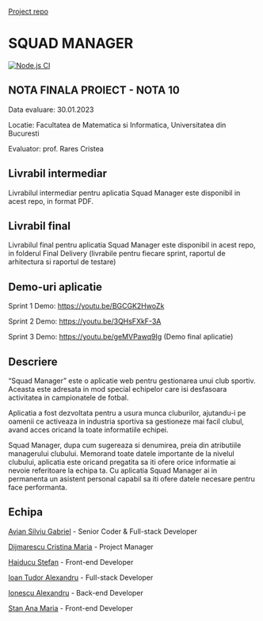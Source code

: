 [Project repo](https://github.com/inginerie-software-22-23/proiect-inginerie-software-csa-fc-341)


# SQUAD MANAGER

[![Node.js CI](https://github.com/inginerie-software-22-23/proiect-inginerie-software-csa-fc-341/actions/workflows/node.js.yml/badge.svg?branch=main)](https://github.com/inginerie-software-22-23/proiect-inginerie-software-csa-fc-341/actions/workflows/node.js.yml)

## NOTA FINALA PROIECT - NOTA 10

Data evaluare: 30.01.2023

Locatie: Facultatea de Matematica si Informatica, Universitatea din Bucuresti

Evaluator: prof. Rares Cristea

## Livrabil intermediar

Livrabilul intermediar pentru aplicatia Squad Manager este disponibil in acest repo, in format PDF.

## Livrabil final

Livrabilul final pentru aplicatia Squad Manager este disponibil in acest repo, in folderul Final Delivery (livrabile pentru fiecare sprint, raportul de arhitectura si raportul de testare) 

## Demo-uri aplicatie

Sprint 1 Demo: https://youtu.be/BGCGK2HwoZk

Sprint 2 Demo: https://youtu.be/3QHsFXkF-3A

Sprint 3 Demo: https://youtu.be/geMVPawq9Ig (Demo final aplicatie)


## Descriere

“Squad Manager” este o aplicatie web pentru gestionarea unui club sportiv. Aceasta este adresata in mod special echipelor care isi desfasoara activitatea in campionatele de fotbal.

Aplicatia a fost dezvoltata pentru a usura munca cluburilor, ajutandu-i pe oamenii ce activeaza in industria sportiva sa gestioneze mai facil clubul, avand acces oricand la toate informatiile echipei.

Squad Manager, dupa cum sugereaza si denumirea, preia din atributiile managerului clubului. Memorand toate datele importante de la nivelul clubului, aplicatia este oricand pregatita sa iti ofere orice informatie ai nevoie referitoare la echipa ta. Cu aplicatia Squad Manager ai in permanenta un asistent personal capabil sa iti ofere datele necesare pentru face performanta. 

## Echipa

[Avian Silviu Gabriel](https://github.com/Silviu1409) - Senior Coder & Full-stack Developer

[Dijmarescu Cristina Maria](https://github.com/crisdijma) - Project Manager

[Haiducu Stefan](https://github.com/TakenUser123) - Front-end Developer

[Ioan Tudor Alexandru](https://github.com/tudorioan20) - Full-stack Developer

[Ionescu Alexandru](https://github.com/aionescu01) - Back-end Developer

[Stan Ana Maria](https://github.com/yanastany) - Front-end Developer

